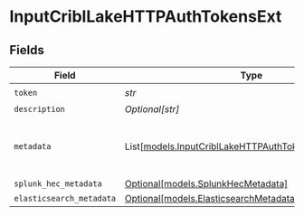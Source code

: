 # InputCriblLakeHTTPAuthTokensExt


## Fields

| Field                                                                                                          | Type                                                                                                           | Required                                                                                                       | Description                                                                                                    |
| -------------------------------------------------------------------------------------------------------------- | -------------------------------------------------------------------------------------------------------------- | -------------------------------------------------------------------------------------------------------------- | -------------------------------------------------------------------------------------------------------------- |
| `token`                                                                                                        | *str*                                                                                                          | :heavy_check_mark:                                                                                             | N/A                                                                                                            |
| `description`                                                                                                  | *Optional[str]*                                                                                                | :heavy_minus_sign:                                                                                             | N/A                                                                                                            |
| `metadata`                                                                                                     | List[[models.InputCriblLakeHTTPAuthTokensExtMetadatum](../models/inputcribllakehttpauthtokensextmetadatum.md)] | :heavy_minus_sign:                                                                                             | Fields to add to events referencing this token                                                                 |
| `splunk_hec_metadata`                                                                                          | [Optional[models.SplunkHecMetadata]](../models/splunkhecmetadata.md)                                           | :heavy_minus_sign:                                                                                             | N/A                                                                                                            |
| `elasticsearch_metadata`                                                                                       | [Optional[models.ElasticsearchMetadata]](../models/elasticsearchmetadata.md)                                   | :heavy_minus_sign:                                                                                             | N/A                                                                                                            |